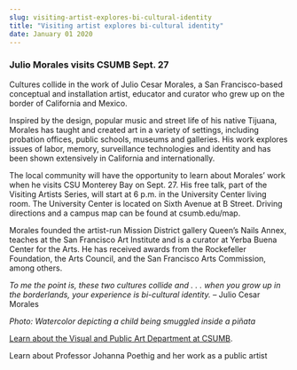 ```yaml
---
slug: visiting-artist-explores-bi-cultural-identity
title: "Visiting artist explores bi-cultural identity"
date: January 01 2020
---
```


<h3>Julio Morales visits CSUMB Sept. 27</h3><p>Cultures collide in the work of Julio Cesar Morales, a San Francisco-based conceptual and installation artist, educator and curator who grew up on the border of California and Mexico.
</p><p>Inspired by the design, popular music and street life of his native Tijuana, Morales has taught and created art in a variety of settings, including probation offices, public schools, museums and galleries. His work explores issues of labor, memory, surveillance technologies and identity and has been shown extensively in California and internationally.
</p><p>The local community will have the opportunity to learn about Morales’ work when he visits CSU Monterey Bay on Sept. 27. His free talk, part of the Visiting Artists Series, will start at 6 p.m. in the University Center living room. The University Center is located on Sixth Avenue at B Street. Driving directions and a campus map can be found at csumb.edu/map.
</p><p>Morales founded the artist-run Mission District gallery Queen’s Nails Annex, teaches at the San Francisco Art Institute and is a curator at Yerba Buena Center for the Arts. He has received awards from the Rockefeller Foundation, the Arts Council, and the San Francisco Arts Commission, among others.
</p><p><em>To me the point is, these two cultures collide and . . . when you grow up in the borderlands, your experience is bi-cultural identity.</em> – Julio Cesar Morales
</p><p><em>Photo: Watercolor depicting a child being smuggled inside a piñata</em>
</p><p> 
</p><p> 
</p><p> 
</p><p> 
</p><p> 
</p><p> 
</p><p> 
</p><p> 
</p><p> 
</p><p> 
</p><p><a href="http://csumb.edu/vpa">Learn about the Visual and Public Art Department at CSUMB</a>.
</p><p>Learn about Professor Johanna Poethig and her work as a public artist
</p>
